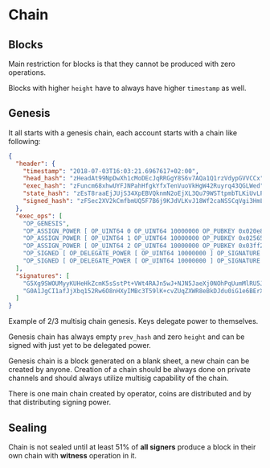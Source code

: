 # Chain


## Blocks

Main restriction for blocks is that they cannot be produced with zero operations.

Blocks with higher `height` have to always have higher `timestamp` as well.

## Genesis

It all starts with a genesis chain, each account starts with a chain like following:

```json
{
  "header": {
    "timestamp": "2018-07-03T16:03:21.6967617+02:00",
    "head_hash": "zHeadAt99NpDwXh1cMoDEcJqRRGgY8S6v7AQa1Q1rzVdypGVVCCx",
    "exec_hash": "zFuncm68xhwUYFJNPahHfgkYfxTenVuoVkHgW42Ruyrq43QGLWed",
    "state_hash": "zEsT8raaEjJUjS34XpEBVQknmN2oEjXL3Qu79WSTtpmbTLKiUvLP",
    "signed_hash": "zFSec2XV2kCmfbmUQ5F7B6j9KJdVLKvJ18Wf2caNSSCqVgi3HmL7"
  },
  "exec_ops": [
    "OP_GENESIS",
    "OP_ASSIGN_POWER [ OP_UINT64 0 OP_UINT64 10000000 OP_PUBKEY 0x020e8b587eab8b5c9a57f3b6d540f01b2ce154a1c4cddad145234e83aad81282f8 ]",
    "OP_ASSIGN_POWER [ OP_UINT64 1 OP_UINT64 10000000 OP_PUBKEY 0x025657544e1355ac629798c62b4a65b917e44ec7b445ee0af334dd5cb5802652ba ]",
    "OP_ASSIGN_POWER [ OP_UINT64 2 OP_UINT64 10000000 OP_PUBKEY 0x03ff24488ea4d80627cbf3ff2a6c391a9855a609e3aa3c5e30c501df6fe7075177 ]",
    "OP_SIGNED [ OP_DELEGATE_POWER [ OP_UINT64 10000000 ] OP_SIGNATURE 0x1bf0d1ff1eaf18a82dd2c713bb02c66d833bc56e18ef1304f8ee616f96eb21c9cf4591b27bdd7ee40400558c7f5d81b922c2b24c79bacabbe12bbe536eac554efe ]",
    "OP_SIGNED [ OP_DELEGATE_POWER [ OP_UINT64 10000000 ] OP_SIGNATURE 0x1bcecb7639e5cf7b7f7f750b1fc843829e31f38fc16e8fdd0a942df17150d240950a7be03ad0b9cf525c5971aefa06a64d69b876fe1febd72b397ea0fb482c738a ]"
  ],
  "signatures": [
    "G5Xg9SWOUMyyKUHeHkZcmK5sSstPt+VWt4RAJn5wJ+NJN5JaeXj0NOhPqUumMlRU5JpxaAlj9+PRyX9YlwP0g1s=",
    "G0A1JgCI1afJjXbq152Rw6O8nHXyIMBc3T59lK+cvZUqZXWR8eBkDJdu0iG1e6BErX1e4NrspG9C4zcOl897IoU="
  ]
}
```

Example of 2/3 multisig chain genesis. Keys delegate power to themselves.

Genesis chain has always empty `prev_hash` and zero `height` and can be signed with just yet to be delegated power.

Genesis chain is a block generated on a blank sheet, a new chain can be created by anyone.
Creation of a chain should be always done on private channels and should always utilize multisig capability of the chain.

There is one main chain created by operator, coins are distributed and by that distributing signing power.

## Sealing

Chain is not sealed until at least 51% of **all signers** produce a block in their own chain with **witness** operation in it.